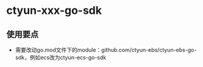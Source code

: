 # ctyun-xxx-go-sdk

## 使用要点

- 需要改动go.mod文件下的module：github.com/ctyun-ebs/ctyun-ebs-go-sdk，例如ecs改为ctyun-ecs-go-sdk
